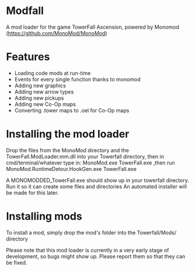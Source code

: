 # Modfall
A mod loader for the game TowerFall Ascension, powered by Monomod (https://github.com/MonoMod/MonoMod)

# Features
- Loading code mods at run-time
- Events for every single function thanks to monomod
- Adding new graphics
- Adding new arrow types
- Adding new pickups
- Adding new Co-Op maps
- Converting .tower maps to .oel for Co-Op maps

# Installing the mod loader
Drop the files from the MonoMod directory and the TowerFall.ModLoader.mm.dll into your Towerfall directory, then in cmd/terminal/whatever type in:
MonoMod.exe TowerFall.exe ,then run
MonoMod.RuntimeDetour.HookGen.exe TowerFall.exe

A MONOMODDED_TowerFall.exe should show up in your towerfall directory. Run it so it can create some files and directories
An automated installer will be made for this later.

# Installing mods
To install a mod, simply drop the mod's folder into the Towerfall/Mods/ directory

Please note that this mod loader is currently in a very early stage of development, so bugs might show up. Please report them so that they can be fixed.
